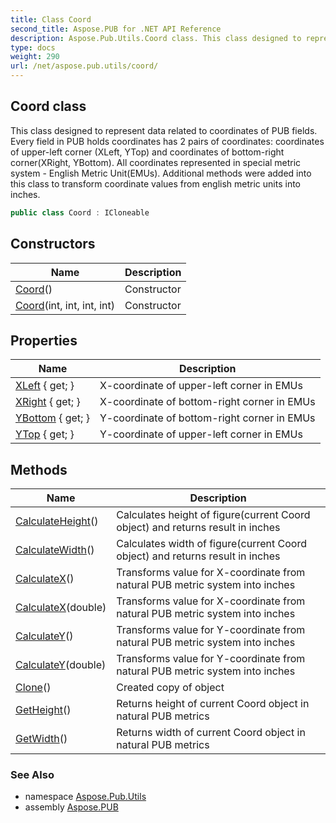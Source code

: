 ```yaml
---
title: Class Coord
second_title: Aspose.PUB for .NET API Reference
description: Aspose.Pub.Utils.Coord class. This class designed to represent data related to coordinates of PUB fields. Every field in PUB holds coordinates has 2 pairs of coordinates coordinates of upperleft corner XLeft YTop and coordinates of bottomright cornerXRight YBottom. All coordinates represented in special metric system  English Metric UnitEMUs. Additional methods were added into this class to transform coordinate values from english metric units into inches
type: docs
weight: 290
url: /net/aspose.pub.utils/coord/
---
```

## Coord class

This class designed to represent data related to coordinates of PUB fields. Every field in PUB holds coordinates has 2 pairs of coordinates: coordinates of upper-left corner (XLeft, YTop) and coordinates of bottom-right corner(XRight, YBottom). All coordinates represented in special metric system - English Metric Unit(EMUs). Additional methods were added into this class to transform coordinate values from english metric units into inches.

```csharp
public class Coord : ICloneable
```

## Constructors

| Name | Description |
| --- | --- |
| [Coord](coord/#constructor)() | Constructor |
| [Coord](coord/#constructor_1)(int, int, int, int) | Constructor |

## Properties

| Name | Description |
| --- | --- |
| [XLeft](../../aspose.pub.utils/coord/xleft/) { get; } | X-coordinate of upper-left corner in EMUs |
| [XRight](../../aspose.pub.utils/coord/xright/) { get; } | X-coordinate of bottom-right corner in EMUs |
| [YBottom](../../aspose.pub.utils/coord/ybottom/) { get; } | Y-coordinate of bottom-right corner in EMUs |
| [YTop](../../aspose.pub.utils/coord/ytop/) { get; } | Y-coordinate of upper-left corner in EMUs |

## Methods

| Name | Description |
| --- | --- |
| [CalculateHeight](../../aspose.pub.utils/coord/calculateheight/)() | Calculates height of figure(current Coord object) and returns result in inches |
| [CalculateWidth](../../aspose.pub.utils/coord/calculatewidth/)() | Calculates width of figure(current Coord object) and returns result in inches |
| [CalculateX](../../aspose.pub.utils/coord/calculatex/#calculatex)() | Transforms value for X-coordinate from natural PUB metric system into inches |
| [CalculateX](../../aspose.pub.utils/coord/calculatex/#calculatex_1)(double) | Transforms value for X-coordinate from natural PUB metric system into inches |
| [CalculateY](../../aspose.pub.utils/coord/calculatey/#calculatey)() | Transforms value for Y-coordinate from natural PUB metric system into inches |
| [CalculateY](../../aspose.pub.utils/coord/calculatey/#calculatey_1)(double) | Transforms value for Y-coordinate from natural PUB metric system into inches |
| [Clone](../../aspose.pub.utils/coord/clone/)() | Created copy of object |
| [GetHeight](../../aspose.pub.utils/coord/getheight/)() | Returns height of current Coord object in natural PUB metrics |
| [GetWidth](../../aspose.pub.utils/coord/getwidth/)() | Returns width of current Coord object in natural PUB metrics |

### See Also

* namespace [Aspose.Pub.Utils](../../aspose.pub.utils/)
* assembly [Aspose.PUB](../../)


